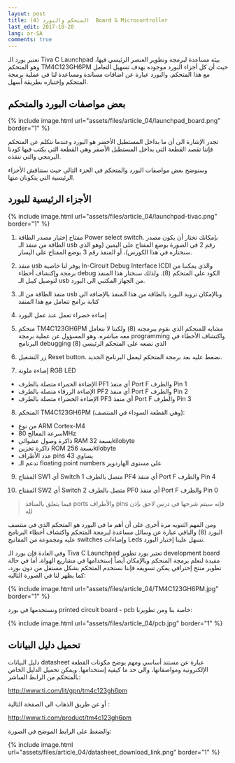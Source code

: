 ```yaml
---
layout: post
title: (4) المتحكم والبورد  Board & Microcontroller 
last_edit: 2017-10-20
lang: ar-SA
comments: true
---
```


تعتبر بورد الـ Tiva C Launchpad بيئة مساعدة لبرمجة وتطوير العنصر الرئيسي فيها، وهو المتحكم TM4C123GH6PM حيث أن كل أجزاء البورد موجوده بهدف تسهيل التعامل مع هذا المتحكم. والبورد عبارة عن اضافات مساندة ومساعدة لنا في عملية برمجة المتحكم وإختباره بطريقة أسهل.

## []()بعض مواصفات البورد والمتحكم

{% include image.html url="assets/files/article_04/launchpad_board.png" border="1" %}

تجدر الإشارة الى أن ما بداخل المستطيل الأخضر هو البورد وعندما نتكلم عن المتحكم فإننا نقصد القطعة التي بداخل المستطيل الأصفر وهي القطعة التي يكتب فيها كودنا البرمجي والتي تنفذه.

وسنوضح بعض مواصفات البورد والمتحكم في الجزء التالي حيث سنناقش الأجزاء الرئيسية التي يتكونان منها.


## []()الأجزاء الرئيسية للبورد

{% include image.html url="assets/files/article_04/launchpad-tivac.png" border="1" %}

1. مفتاح إختيار مصدر الطاقة Power select switch. بإمكانك تختار أن يكون مصدر الطاقة من منفذ الـ usb رقم 2 في الصورة بوضع المفتاح على اليمين (وهو الذي سنختاره في هذا الكورس)، أو المنفذ رقم 3 بوضع المفتاح على اليسار. 

2. منفذ usb يوفر لنا خاصية In-Circuit Debug Interface ICDI والذي يمكننا من برمجة وإكتشاف أخطاء debug الكود على المتحكم (8). ولذلك سنختار هذا المنفذ لتوصيل كيبل الـ usb من الجهاز المكتبي الى البورد.

3. منفذ الطاقة من الـ usb وبالإمكان تزويد البورد بالطاقة من هذا المنفذ بالإضافة الى كتابة برامج تتعامل مع هذا المنفذ

4. إضاءة خضراء تعمل عند عمل البورد

5. متحكم TM4C123GH6PM مشابه للمتحكم الذي نقوم ببرمجته (8) ولكننا لا نتعامل معه مباشره. وهو المسؤول عن عملية برمجة programming واكتشاف الأخطاء في البرنامج debugging الذي نضعه على المتحكم الرئيسي (8)

6. زر التشغيل Reset button. نضغط عليه بعد برمجة المتحكم ليعمل البرنامج الجديد.

7. إضاءة ملونة RGB LED
* الإضاءة الحمراء متصلة بالطرف PF1 أي منفذ Port F والطرف Pin 1
* الإضاءة الزرقاء متصلة بالطرف PF2 أي منفذ Port F والطرف Pin 2
* الإضاءة الخضراء متصلة بالطرف PF3 أي منفذ Port F والطرف Pin 3 

8. المتحكم TM4C123GH6PM  (وهي القطعة السوداء في المنتصف):
* من نوع ARM Cortex-M4 
* سرعة المعالج 80MHz
* ذاكرة وصول عشوائي RAM بسعة 32kilobyte
* ذاكرة تخزين ROM بسعة 256kilobyte
* عدد الأطراف pins يساوي 43
* تدعم الـ floating point numbers  على مستوى الهاردوير

9. المفتاح SW1 أي Switch 1 متصل بالطرف PF4 أي منفذ Port F والطرف Pin 4

10. المفتاح SW2 أي Switch 2 متصل بالطرف PF0 أي منفذ Port F والطرف Pin 0

<blockquote class="note">
<p>فيما يتعلق بالمنافذ ports والأطراف pins فإنه سيتم شرحها في درس لاحق بإذن لله</p>
</blockquote>

ومن المهم التنويه مرة أخرى على أن أهم ما في البورد هو المتحكم الذي في منتصف البورد (8) والباقي عبارة عن وسائل مساعدة لبرمجة المتحكم واكتشاف أخطاء البرنامج عليه ومجموعة من المفاتيح switches وإضاءات Leds تسهل علينا إختبار البورد.

وفي العادة فإن بورد الـ Tiva C Launchpad تعتبر بورد تطوير development board مفيدة لتعلم برمجة المتحكم وبالإمكان أيضاً إستخدامها في مشاريع الهواة، أما في حالة تطوير منتج إحترافي يمكن تسويقه فإننا نستخدم المتحكم بشكل مستقل من دون بورد، كما يظهر لنا في الصورة التاليه:

{% include image.html url="assets/files/article_04/TM4C123GH6PM.jpg" border="1" %}

ونستخدمها في بورد printed circuit board - pcb  خاصة بنا ومن تطويرنا:

{% include image.html url="assets/files/article_04/pcb.jpg" border="1" %}


## []()تحميل دليل البيانات
دليل البيانات datasheet عبارة عن مستند أساسي ومهم يوضح مكونات القطعة الإلكترونية ومواصفاتها، والى حد ما كيفية إستخدامها. ويمكن تحميل الدليل الخاص بالمتحكم من الرابط المباشر:

<http://www.ti.com/lit/gpn/tm4c123gh6pm>

أو عن طريق الذهاب الى الصفحة التالية :

<http://www.ti.com/product/tm4c123gh6pm>

والضغط على الرابط الموضح في الصورة:

{% include image.html url="assets/files/article_04/datasheet_download_link.png" border="1" %}

